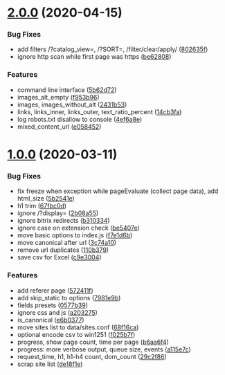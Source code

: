 # [2.0.0](https://github.com/viasite/sites-scraper/compare/v1.0.0...v2.0.0) (2020-04-15)


### Bug Fixes

* add filters /?catalog_view=, /?SORT=, /filter/clear/apply/ ([802635f](https://github.com/viasite/sites-scraper/commit/802635f))
* ignore http scan while first page was https ([be62808](https://github.com/viasite/sites-scraper/commit/be62808))


### Features

* command line interface ([5b62d72](https://github.com/viasite/sites-scraper/commit/5b62d72))
* images_alt_empty ([f953b96](https://github.com/viasite/sites-scraper/commit/f953b96))
* images, images_without_alt ([2431b53](https://github.com/viasite/sites-scraper/commit/2431b53))
* links, links_inner, links_outer, text_ratio_percent ([14cb3fa](https://github.com/viasite/sites-scraper/commit/14cb3fa))
* log robots.txt disallow to console ([4ef6a8e](https://github.com/viasite/sites-scraper/commit/4ef6a8e))
* mixed_content_url ([e058452](https://github.com/viasite/sites-scraper/commit/e058452))



# [1.0.0](https://github.com/viasite/sites-scraper/compare/de18f1e...v1.0.0) (2020-03-11)


### Bug Fixes

* fix freeze when exception while pageEvaluate (collect page data), add html_size ([5b2541e](https://github.com/viasite/sites-scraper/commit/5b2541e))
* h1 trim ([67fbc0d](https://github.com/viasite/sites-scraper/commit/67fbc0d))
* ignore /?display= ([2b08a55](https://github.com/viasite/sites-scraper/commit/2b08a55))
* ignore bitrix redirects ([b310334](https://github.com/viasite/sites-scraper/commit/b310334))
* ignore case on extension check ([be5407e](https://github.com/viasite/sites-scraper/commit/be5407e))
* move basic options to index.js ([f7e1d6b](https://github.com/viasite/sites-scraper/commit/f7e1d6b))
* move canonical after url ([3c74a10](https://github.com/viasite/sites-scraper/commit/3c74a10))
* remove url duplicates ([110b379](https://github.com/viasite/sites-scraper/commit/110b379))
* save csv for Excel ([c9e3004](https://github.com/viasite/sites-scraper/commit/c9e3004))


### Features

* add referer page ([572411f](https://github.com/viasite/sites-scraper/commit/572411f))
* add skip_static to options ([7981e9b](https://github.com/viasite/sites-scraper/commit/7981e9b))
* fields presets ([0577b39](https://github.com/viasite/sites-scraper/commit/0577b39))
* ignore css and js ([a203275](https://github.com/viasite/sites-scraper/commit/a203275))
* is_canonical ([e6b0377](https://github.com/viasite/sites-scraper/commit/e6b0377))
* move sites list to data/sites.conf ([68f16ca](https://github.com/viasite/sites-scraper/commit/68f16ca))
* optional encode csv to win1251 ([f025b7f](https://github.com/viasite/sites-scraper/commit/f025b7f))
* progress, show page count, time per page ([b6aa6f4](https://github.com/viasite/sites-scraper/commit/b6aa6f4))
* progress: more verbose output, queue size, events ([a115e7c](https://github.com/viasite/sites-scraper/commit/a115e7c))
* request_time, h1, h1-h4 count, dom_count ([29c2f86](https://github.com/viasite/sites-scraper/commit/29c2f86))
* scrap site list ([de18f1e](https://github.com/viasite/sites-scraper/commit/de18f1e))



